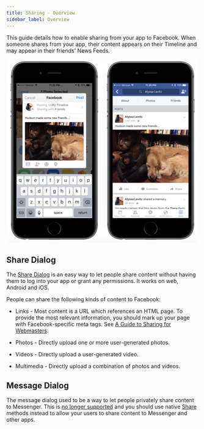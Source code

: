 ```yaml
---
title: Sharing - Overview
sidebar_label: Overview
---
```


This guide details how to enable sharing from your app to Facebook. When someone shares from your app, their content appears on their Timeline and may appear in their friends' News Feeds.


![](images/share_ios.png)

## Share Dialog

The [Share Dialog](share-dialog.md) is an easy way to let people share content without having them to log into your app or grant any permissions. It works on web, Android and iOS.

People can share the following kinds of content to Facebook:

- Links - Most content is a URL which references an HTML page. To provide the most relevant information, you should mark up your page with Facebook-specific meta tags. See [A Guide to Sharing for Webmasters](https://developers.facebook.com/docs/sharing/webmasters).

- Photos - Directly upload one or more user-generated photos.

- Videos - Directly upload a user-generated video.

- Multimedia - Directly upload a combination of photos and videos.


## Message Dialog 

The message dialog used to be a way to let people privately share content to Messenger.  This is [no longer supported](https://developers.facebook.com/docs/messenger-platform/changelog/#20190610) and you should use native [Share](/docs/share/) methods instead to allow your users to share content to Messenger and other apps.

